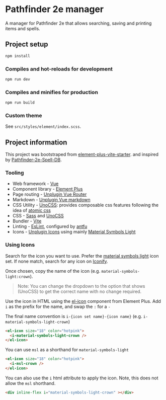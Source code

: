 # Pathfinder 2e manager

A manager for Pathfinder 2e that allows searching, saving and printing items and spells.

## Project setup

```bash
npm install
```

### Compiles and hot-reloads for development

```bash
npm run dev
```

### Compiles and minifies for production

```bash
npm run build
```

### Custom theme

See `src/styles/element/index.scss`.


## Project information

This project was bootstraped from [element-plus-vite-starter](https://github.com/element-plus/element-plus-vite-starter). and inspired by [Pathfinder-2e-Spell-DB](https://github.com/fyjham-ts/Pathfinder-2E-Spell-DB).

### Tooling

- Web framework - [Vue](https://vuejs.org/guide/quick-start.html)
- Component library - [Element Plus](https://element-plus.org/en-US/component/overview.html)
- Page routing - [Unplugin Vue Router](https://uvr.esm.is/guide/file-based-routing.html)
- Markdown - [Unplugin Vue markdown](https://github.com/unplugin/unplugin-vue-markdown)
- CSS Utility - [UnoCSS](https://unocss.dev/guide/): provides composable css features following the idea of [atomic css](https://antfu.me/posts/reimagine-atomic-css)
- CSS - [Sass]() and [UnoCSS](https://unocss.dev/guide/)
- Bundler - [Vite](https://vite.dev/guide/features.html) 
- Linting - [EsLint](https://eslint.org/docs/latest/), configured by [antfu](https://github.com/antfu/eslint-config)
- Icons - [Unplugin Icons](https://github.com/unplugin/unplugin-icons) using mainly [Material Symbols Light](https://icon-sets.iconify.design/material-symbols-light/)

### Using Icons

Search for the icon you want to use. Prefer the [material symbols light](https://icon-sets.iconify.design/material-symbols-light/) icon set. If none match, search for any icon on [Iconify](https://icon-sets.iconify.design/).

Once chosen, copy the name of the icon (e.g. `material-symbols-light:crown`).

> Note: You can change the dropdown to the option that shows (UnoCSS) to get the correct name with no change required.

Use the icon in HTML using the [el-icon](https://element-plus.org/en-US/component/icon.html#combined-with-el-icon) component from Element Plus. Add  `i` as the prefix for the name, and swap the `:` for a `-` 

The final name convention is `i-{icon set name}-{icon name}` (e.g. `i-material-symbols-light-crown`)

```html
<el-icon size="18" color="hotpink">
  <i-material-symbols-light-crown />
</el-icon>
```

You can use `msl` as a shorthand for `material-symbols-light`

```html
<el-icon size="18" color="hotpink">
  <i-msl-crown />
</el-icon>
```

You can also use the `i` html attribute to apply the icon. Note, this does not allow the `msl` shorthand.

```html
<div inline-flex i="material-symbols-light-crown" ></div>
```
